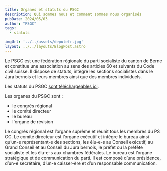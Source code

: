 ```yaml
---
title: Organes et statuts du PSGC
description: Qui sommes nous et comment sommes nous organisés
pubDate: 2024/05/03
author: "PSGC"
tags: 
  - statuts

imgUrl: '../../assets/deputefr.jpg'
layout: ../../layouts/BlogPost.astro
---
```


Le PSGC est une fédération régionale du parti socialiste du canton de Berne et constitue une association au sens des articles 60 et suivants du Code civil suisse. Il dispose de statuts, intègre les sections socialistes dans le Jura bernois et leurs membres ainsi que des membres individuels.

Les statuts du PSGC <a
      href='/docs/statuts/24-09-04-Statuts du PS Grand Chasseral_V2.pdf'
      target='_blank'
      class='text-blue'>sont téléchargeables ici</a>.



Les organes du PSGC sont : 
- le congrès régional
- le comité directeur
- le bureau
- l'organe de révision

Le congrès régional est l’organe suprême et réunit tous les membres du PS GC. Le comité directeur est l’organe exécutif et intègre le bureau ainsi qu’un-e représentant-e des sections, les élu-e-s au Conseil exécutif, au Grand Conseil et au Conseil du Jura bernois, le préfet ou la préfète socialiste et les élu-e-s aux chambres fédérales. Le bureau est l’organe stratégique et de communication du parti. Il est composé d’une présidence, d’un-e secrétaire, d’un-e caisser-ère et d’un responsable communication.  
